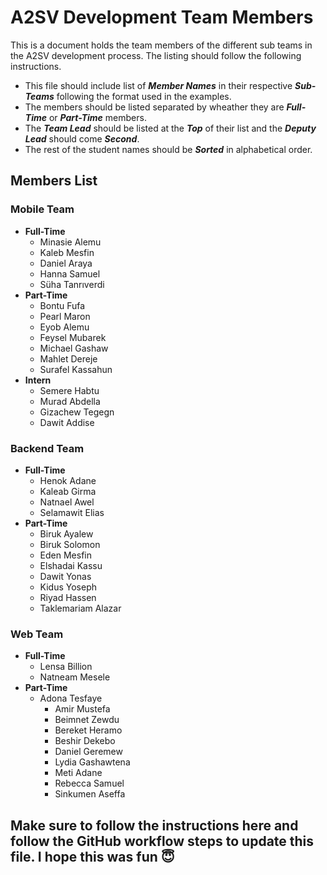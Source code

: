 # A2SV Development Team Members

This is a document holds the team members of the different sub teams in the A2SV development process. The listing should follow the following instructions.

* This file should include list of ***Member Names*** in their respective ***Sub-Teams*** following the format used in the examples.
* The members should be listed separated by wheather they are ***Full-Time*** or ***Part-Time*** members.
* The ***Team Lead*** should be listed at the ***Top*** of their list and the ***Deputy Lead*** should come ***Second***.
* The rest of the student names should be ***Sorted*** in alphabetical order.

## Members List

### Mobile Team

* **Full-Time**
  * Minasie Alemu
  * Kaleb Mesfin
  * Daniel Araya
  * Hanna Samuel
  * Süha Tanrıverdi
* **Part-Time**
  * Bontu Fufa
  * Pearl Maron
  * Eyob Alemu
  * Feysel Mubarek
  * Michael Gashaw
  * Mahlet Dereje
  * Surafel Kassahun
* **Intern**
  * Semere Habtu
  * Murad Abdella
  * Gizachew Tegegn 
  * Dawit Addise 

### Backend Team

* **Full-Time**
  * Henok Adane
  * Kaleab Girma
  * Natnael Awel
  * Selamawit Elias
* **Part-Time**
  * Biruk Ayalew
  * Biruk Solomon
  * Eden Mesfin
  * Elshadai Kassu
  * Dawit Yonas
  * Kidus Yoseph
  * Riyad Hassen
  * Taklemariam Alazar

### Web Team

* **Full-Time**
  * Lensa Billion
  * Natneam Mesele
* **Part-Time**
  * Adona Tesfaye
    * Amir Mustefa
    * Beimnet Zewdu
    * Bereket Heramo
    * Beshir Dekebo
    * Daniel Geremew
    * Lydia Gashawtena
    * Meti Adane
    * Rebecca Samuel
    * Sinkumen Aseffa

## Make sure to follow the instructions here and follow the GitHub workflow steps to update this file. I hope this was fun 😇
